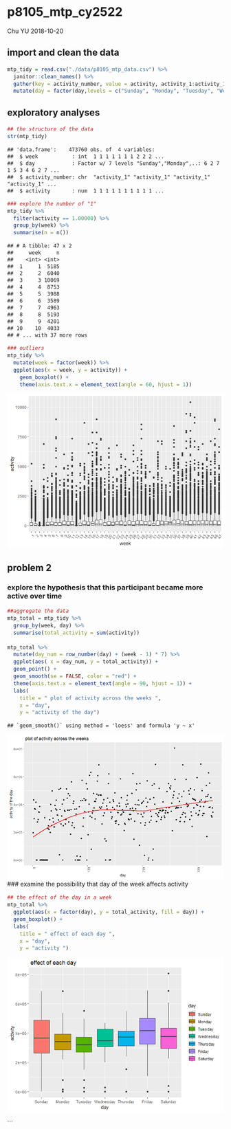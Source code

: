 p8105\_mtp\_cy2522
================
Chu YU
2018-10-20

import and clean the data
-------------------------

``` r
mtp_tidy = read.csv("./data/p8105_mtp_data.csv") %>%
  janitor::clean_names() %>%
  gather(key = activity_number, value = activity, activity_1:activity_1440 ) %>%
  mutate(day = factor(day,levels = c("Sunday", "Monday", "Tuesday", "Wednesday", "Thursday", "Friday", "Saturday")))
```

exploratory analyses
--------------------

``` r
## the structure of the data
str(mtp_tidy)
```

    ## 'data.frame':    473760 obs. of  4 variables:
    ##  $ week           : int  1 1 1 1 1 1 1 2 2 2 ...
    ##  $ day            : Factor w/ 7 levels "Sunday","Monday",..: 6 2 7 1 5 3 4 6 2 7 ...
    ##  $ activity_number: chr  "activity_1" "activity_1" "activity_1" "activity_1" ...
    ##  $ activity       : num  1 1 1 1 1 1 1 1 1 1 ...

``` r
### explore the number of "1"
mtp_tidy %>%
  filter(activity == 1.00000) %>%
  group_by(week) %>% 
  summarise(n = n())
```

    ## # A tibble: 47 x 2
    ##     week     n
    ##    <int> <int>
    ##  1     1  5185
    ##  2     2  6040
    ##  3     3 10069
    ##  4     4  8753
    ##  5     5  3988
    ##  6     6  3589
    ##  7     7  4963
    ##  8     8  5193
    ##  9     9  4201
    ## 10    10  4033
    ## # ... with 37 more rows

``` r
### outliers
mtp_tidy %>%
  mutate(week = factor(week)) %>%
  ggplot(aes(x = week, y = activity)) +
    geom_boxplot() +
    theme(axis.text.x = element_text(angle = 60, hjust = 1))
```

![](p8105_mtp_cy2522_files/figure-markdown_github/unnamed-chunk-2-1.png)

problem 2
---------

### explore the hypothesis that this participant became more active over time

``` r
##aggregate the data
mtp_total = mtp_tidy %>%
  group_by(week, day) %>%
  summarise(total_activity = sum(activity))

mtp_total %>%
  mutate(day_num = row_number(day) + (week - 1) * 7) %>%
  ggplot(aes( x = day_num, y = total_activity)) +
  geom_point() +
  geom_smooth(se = FALSE, color = "red") +
  theme(axis.text.x = element_text(angle = 90, hjust = 1)) +
  labs( 
    title = " plot of activity across the weeks ",
    x = "day",
    y = "activity of the day")
```

    ## `geom_smooth()` using method = 'loess' and formula 'y ~ x'

![](p8105_mtp_cy2522_files/figure-markdown_github/unnamed-chunk-3-1.png) \#\#\# examine the possibility that day of the week affects activity

``` r
## the effect of the day in a week
mtp_total %>%
  ggplot(aes(x = factor(day), y = total_activity, fill = day)) +
  geom_boxplot() +
  labs( 
    title = " effect of each day ",
    x = "day",
    y = "activity ") 
```

![](p8105_mtp_cy2522_files/figure-markdown_github/unnamed-chunk-4-1.png)

\`\`\`
